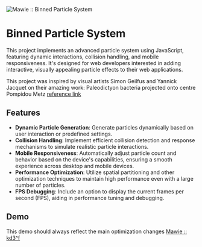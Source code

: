![Mawie :: Binned Particle System](https://kd3f.com/projects/mawiePS/imgs/mawiePS.png)

Binned Particle System
=======================

This project implements an advanced particle system using JavaScript, featuring dynamic interactions, collision handling, and mobile responsiveness. It's designed for web developers interested in adding interactive, visually appealing particle effects to their web applications.

This project was inspired by visual artists Simon Geilfus and Yannick Jacquet on their amazing work: Paleodictyon bacteria projected onto centre Pompidou Metz [reference link](https://www.designboom.com/art/markings-of-paleodictyon-bacteria-projected-onto-centre-pompidou-metz/)

Features
--------

*   **Dynamic Particle Generation**: Generate particles dynamically based on user interaction or predefined settings.
*   **Collision Handling**: Implement efficient collision detection and response mechanisms to simulate realistic particle interactions.
*   **Mobile Responsiveness**: Automatically adjust particle count and behavior based on the device's capabilities, ensuring a smooth experience across desktop and mobile devices.
*   **Performance Optimization**: Utilize spatial partitioning and other optimization techniques to maintain high performance even with a large number of particles.
*   **FPS Debugging**: Include an option to display the current frames per second (FPS), aiding in performance tuning and debugging.

Demo
--------

This demo should always reflect the main optimization changes [Mawie :: kd3^f](https://kd3f.com/projects/mawiePS/)